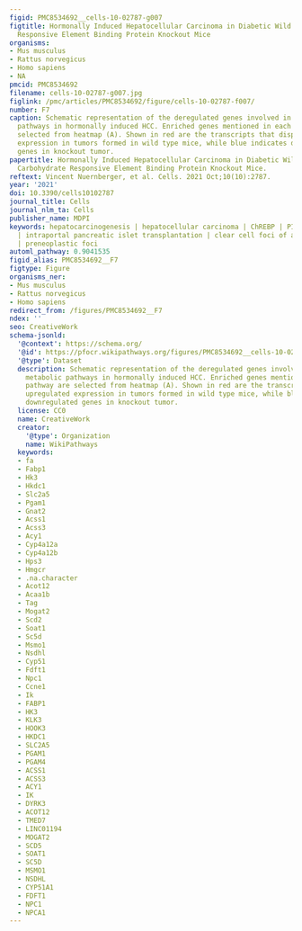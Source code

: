 ```yaml
---
figid: PMC8534692__cells-10-02787-g007
figtitle: Hormonally Induced Hepatocellular Carcinoma in Diabetic Wild Type and Carbohydrate
  Responsive Element Binding Protein Knockout Mice
organisms:
- Mus musculus
- Rattus norvegicus
- Homo sapiens
- NA
pmcid: PMC8534692
filename: cells-10-02787-g007.jpg
figlink: /pmc/articles/PMC8534692/figure/cells-10-02787-f007/
number: F7
caption: Schematic representation of the deregulated genes involved in different metabolic
  pathways in hormonally induced HCC. Enriched genes mentioned in each pathway are
  selected from heatmap (A). Shown in red are the transcripts that displayed upregulated
  expression in tumors formed in wild type mice, while blue indicates downregulated
  genes in knockout tumor.
papertitle: Hormonally Induced Hepatocellular Carcinoma in Diabetic Wild Type and
  Carbohydrate Responsive Element Binding Protein Knockout Mice.
reftext: Vincent Nuernberger, et al. Cells. 2021 Oct;10(10):2787.
year: '2021'
doi: 10.3390/cells10102787
journal_title: Cells
journal_nlm_ta: Cells
publisher_name: MDPI
keywords: hepatocarcinogenesis | hepatocellular carcinoma | ChREBP | PI3K/AKT/mTOR
  | intraportal pancreatic islet transplantation | clear cell foci of altered hepatocytes
  | preneoplastic foci
automl_pathway: 0.9041535
figid_alias: PMC8534692__F7
figtype: Figure
organisms_ner:
- Mus musculus
- Rattus norvegicus
- Homo sapiens
redirect_from: /figures/PMC8534692__F7
ndex: ''
seo: CreativeWork
schema-jsonld:
  '@context': https://schema.org/
  '@id': https://pfocr.wikipathways.org/figures/PMC8534692__cells-10-02787-g007.html
  '@type': Dataset
  description: Schematic representation of the deregulated genes involved in different
    metabolic pathways in hormonally induced HCC. Enriched genes mentioned in each
    pathway are selected from heatmap (A). Shown in red are the transcripts that displayed
    upregulated expression in tumors formed in wild type mice, while blue indicates
    downregulated genes in knockout tumor.
  license: CC0
  name: CreativeWork
  creator:
    '@type': Organization
    name: WikiPathways
  keywords:
  - fa
  - Fabp1
  - Hk3
  - Hkdc1
  - Slc2a5
  - Pgam1
  - Gnat2
  - Acss1
  - Acss3
  - Acy1
  - Cyp4a12a
  - Cyp4a12b
  - Hps3
  - Hmgcr
  - .na.character
  - Acot12
  - Acaa1b
  - Tag
  - Mogat2
  - Scd2
  - Soat1
  - Sc5d
  - Msmo1
  - Nsdhl
  - Cyp51
  - Fdft1
  - Npc1
  - Ccne1
  - Ik
  - FABP1
  - HK3
  - KLK3
  - HOOK3
  - HKDC1
  - SLC2A5
  - PGAM1
  - PGAM4
  - ACSS1
  - ACSS3
  - ACY1
  - IK
  - DYRK3
  - ACOT12
  - TMED7
  - LINC01194
  - MOGAT2
  - SCD5
  - SOAT1
  - SC5D
  - MSMO1
  - NSDHL
  - CYP51A1
  - FDFT1
  - NPC1
  - NPCA1
---
```

